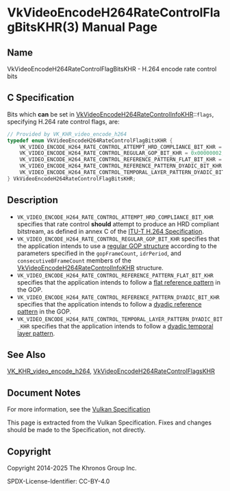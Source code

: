 # VkVideoEncodeH264RateControlFlagBitsKHR(3) Manual Page

## Name

VkVideoEncodeH264RateControlFlagBitsKHR - H.264 encode rate control bits



## [](#_c_specification)C Specification

Bits which **can** be set in [VkVideoEncodeH264RateControlInfoKHR](https://registry.khronos.org/vulkan/specs/latest/man/html/VkVideoEncodeH264RateControlInfoKHR.html)::`flags`, specifying H.264 rate control flags, are:

```c++
// Provided by VK_KHR_video_encode_h264
typedef enum VkVideoEncodeH264RateControlFlagBitsKHR {
    VK_VIDEO_ENCODE_H264_RATE_CONTROL_ATTEMPT_HRD_COMPLIANCE_BIT_KHR = 0x00000001,
    VK_VIDEO_ENCODE_H264_RATE_CONTROL_REGULAR_GOP_BIT_KHR = 0x00000002,
    VK_VIDEO_ENCODE_H264_RATE_CONTROL_REFERENCE_PATTERN_FLAT_BIT_KHR = 0x00000004,
    VK_VIDEO_ENCODE_H264_RATE_CONTROL_REFERENCE_PATTERN_DYADIC_BIT_KHR = 0x00000008,
    VK_VIDEO_ENCODE_H264_RATE_CONTROL_TEMPORAL_LAYER_PATTERN_DYADIC_BIT_KHR = 0x00000010,
} VkVideoEncodeH264RateControlFlagBitsKHR;
```

## [](#_description)Description

- `VK_VIDEO_ENCODE_H264_RATE_CONTROL_ATTEMPT_HRD_COMPLIANCE_BIT_KHR` specifies that rate control **should** attempt to produce an HRD compliant bitstream, as defined in annex C of the [ITU-T H.264 Specification](https://registry.khronos.org/vulkan/specs/latest/html/vkspec.html#itu-t-h264).
- `VK_VIDEO_ENCODE_H264_RATE_CONTROL_REGULAR_GOP_BIT_KHR` specifies that the application intends to use a [regular GOP structure](https://registry.khronos.org/vulkan/specs/latest/html/vkspec.html#encode-h264-regular-gop) according to the parameters specified in the `gopFrameCount`, `idrPeriod`, and `consecutiveBFrameCount` members of the [VkVideoEncodeH264RateControlInfoKHR](https://registry.khronos.org/vulkan/specs/latest/man/html/VkVideoEncodeH264RateControlInfoKHR.html) structure.
- `VK_VIDEO_ENCODE_H264_RATE_CONTROL_REFERENCE_PATTERN_FLAT_BIT_KHR` specifies that the application intends to follow a [flat reference pattern](https://registry.khronos.org/vulkan/specs/latest/html/vkspec.html#encode-h264-ref-pattern-flat) in the GOP.
- `VK_VIDEO_ENCODE_H264_RATE_CONTROL_REFERENCE_PATTERN_DYADIC_BIT_KHR` specifies that the application intends to follow a [dyadic reference pattern](https://registry.khronos.org/vulkan/specs/latest/html/vkspec.html#encode-h264-ref-pattern-dyadic) in the GOP.
- `VK_VIDEO_ENCODE_H264_RATE_CONTROL_TEMPORAL_LAYER_PATTERN_DYADIC_BIT_KHR` specifies that the application intends to follow a [dyadic temporal layer pattern](https://registry.khronos.org/vulkan/specs/latest/html/vkspec.html#encode-h264-layer-pattern-dyadic).

## [](#_see_also)See Also

[VK\_KHR\_video\_encode\_h264](https://registry.khronos.org/vulkan/specs/latest/man/html/VK_KHR_video_encode_h264.html), [VkVideoEncodeH264RateControlFlagsKHR](https://registry.khronos.org/vulkan/specs/latest/man/html/VkVideoEncodeH264RateControlFlagsKHR.html)

## [](#_document_notes)Document Notes

For more information, see the [Vulkan Specification](https://registry.khronos.org/vulkan/specs/latest/html/vkspec.html#VkVideoEncodeH264RateControlFlagBitsKHR)

This page is extracted from the Vulkan Specification. Fixes and changes should be made to the Specification, not directly.

## [](#_copyright)Copyright

Copyright 2014-2025 The Khronos Group Inc.

SPDX-License-Identifier: CC-BY-4.0